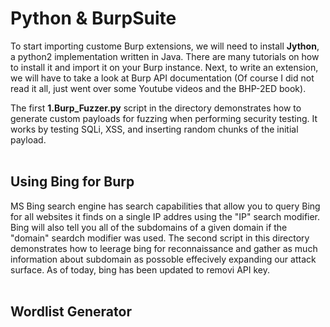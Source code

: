 # Python & BurpSuite
To start importing custome Burp extensions, we will need to install <b>Jython</b>, a python2 implementation written in Java. There are many tutorials on how to install it 
and import it on your Burp instance. Next, to write an extension, we will have to take a look at Burp API documentation (Of course I did not read it all, just went over some 
Youtube videos and the BHP-2ED book). 

The first <b>1.Burp_Fuzzer.py</b> script in the directory demonstrates how to generate custom payloads for fuzzing when performing security testing. It works by testing 
SQLi, XSS, and inserting random chunks of the initial payload.
<br>
<br>

## Using Bing for Burp
MS Bing search engine has search capabilities that allow you to query Bing for all websites it finds on a single IP addres using the "IP" search modifier. Bing will also tell you all of the subdomains of a given domain if the "domain" seardch modifier was used. The second script in this directory demonstrates how to leerage bing for reconnaissance and gather as much information about subdomain as possoble effecively expanding our attack surface. As of today, bing has been updated to removi API key.
<br>
<br>

## Wordlist Generator
